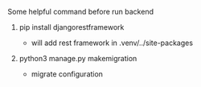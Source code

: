 Some helpful command before run backend 

1. pip install djangorestframework 
    - will add rest framework in .venv/../site-packages

2. python3 manage.py makemigration
    - migrate configuration